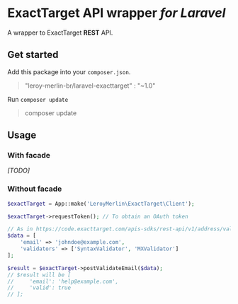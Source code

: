 # ExactTarget API wrapper _for Laravel_

A wrapper to ExactTarget **REST** API.

## Get started

Add this package into your `composer.json`.

> "leroy-merlin-br/laravel-exacttarget" : "~1.0"

Run `composer update`

> composer update

## Usage

### With facade
_[TODO]_

### Without facade

```php
$exactTarget = App::make('LeroyMerlin\ExactTarget\Client');

$exactTarget->requestToken(); // To obtain an OAuth token

// As in https://code.exacttarget.com/apis-sdks/rest-api/v1/address/validateEmail.html
$data = [
    'email' => 'johndoe@example.com',
    'validators' => ['SyntaxValidator', 'MXValidator']
];

$result = $exactTarget->postValidateEmail($data);
// $result will be [
//     'email': 'help@example.com',
//     'valid': true
// ];
```
